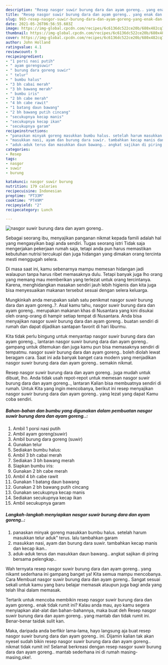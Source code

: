 ```yaml
---
description: "Resep nasgor suwir burung dara dan ayam goreng.. yang enak dan Mudah Dibuat"
title: "Resep nasgor suwir burung dara dan ayam goreng.. yang enak dan Mudah Dibuat"
slug: 993-resep-nasgor-suwir-burung-dara-dan-ayam-goreng-yang-enak-dan-mudah-dibuat
date: 2021-05-26T06:56:55.603Z
image: https://img-global.cpcdn.com/recipes/6c6136dc522ce20b/680x482cq70/nasgor-suwir-burung-dara-dan-ayam-goreng-foto-resep-utama.jpg
thumbnail: https://img-global.cpcdn.com/recipes/6c6136dc522ce20b/680x482cq70/nasgor-suwir-burung-dara-dan-ayam-goreng-foto-resep-utama.jpg
cover: https://img-global.cpcdn.com/recipes/6c6136dc522ce20b/680x482cq70/nasgor-suwir-burung-dara-dan-ayam-goreng-foto-resep-utama.jpg
author: John Holland
ratingvalue: 4.1
reviewcount: 9
recipeingredient:
- "1 porsi nasi putih"
- " ayam gorengsuwir"
- " burung dara goreng suwir"
- " telur"
- " bumbu halus"
- "3 bh cabai merah"
- "3 bh bawang merah"
- " bumbu iris"
- "2 bh cabe merah"
- "4 bh cabe rawit"
- "1 batang daun bawang"
- "2 bh bawang putih cincang"
- "secukupnya kecap manis"
- "secukupnya kecap ikan"
- "secukupnya garam"
recipeinstructions:
- "panaskan minyak goreng masukkan bumbu halus. setelah harum masukkan telur aduk&#34; terus. lalu tambahkan garam"
- "masukkan nasi, ayam dan burung dara suwir. tambahkan kecap manis dan kecap ikan.."
- "aduk-aduk terus dan masukkan daun bawang.. angkat sajikan di piring bersama pelengkap.."
categories:
- Resep
tags:
- nasgor
- suwir
- burung

katakunci: nasgor suwir burung 
nutrition: 179 calories
recipecuisine: Indonesian
preptime: "PT33M"
cooktime: "PT49M"
recipeyield: "2"
recipecategory: Lunch

---
```



![nasgor suwir burung dara dan ayam goreng..](https://img-global.cpcdn.com/recipes/6c6136dc522ce20b/680x482cq70/nasgor-suwir-burung-dara-dan-ayam-goreng-foto-resep-utama.jpg)

Sebagai seorang ibu, menyajikan panganan nikmat kepada famili adalah hal yang mengasyikan bagi anda sendiri. Tugas seorang istri Tidak saja mengerjakan pekerjaan rumah saja, tetapi anda pun harus memastikan kebutuhan nutrisi tercukupi dan juga hidangan yang dimakan orang tercinta mesti menggugah selera.

Di masa  saat ini, kamu sebenarnya mampu memesan hidangan jadi walaupun tanpa harus ribet memasaknya dulu. Tetapi banyak juga lho orang yang memang mau memberikan yang terlezat untuk orang tercintanya. Karena, menghidangkan masakan sendiri jauh lebih higienis dan kita juga bisa menyesuaikan makanan tersebut sesuai dengan selera keluarga. 



Mungkinkah anda merupakan salah satu penikmat nasgor suwir burung dara dan ayam goreng..?. Asal kamu tahu, nasgor suwir burung dara dan ayam goreng.. merupakan makanan khas di Nusantara yang kini disukai oleh orang-orang di hampir setiap tempat di Nusantara. Anda bisa menyajikan nasgor suwir burung dara dan ayam goreng.. buatan sendiri di rumah dan dapat dijadikan santapan favorit di hari liburmu.

Kita tidak perlu bingung untuk menyantap nasgor suwir burung dara dan ayam goreng.., lantaran nasgor suwir burung dara dan ayam goreng.. gampang untuk ditemukan dan juga kamu pun bisa memasaknya sendiri di tempatmu. nasgor suwir burung dara dan ayam goreng.. boleh diolah lewat beragam cara. Saat ini ada banyak banget cara modern yang menjadikan nasgor suwir burung dara dan ayam goreng.. semakin nikmat.

Resep nasgor suwir burung dara dan ayam goreng.. juga mudah untuk dibuat, lho. Anda tidak usah repot-repot untuk memesan nasgor suwir burung dara dan ayam goreng.., lantaran Kalian bisa membuatnya sendiri di rumah. Untuk Kita yang ingin mencobanya, berikut ini resep menyajikan nasgor suwir burung dara dan ayam goreng.. yang lezat yang dapat Kamu coba sendiri.

<!--inarticleads1-->

##### Bahan-bahan dan bumbu yang digunakan dalam pembuatan nasgor suwir burung dara dan ayam goreng..:

1. Ambil 1 porsi nasi putih
1. Ambil  ayam goreng(suwir)
1. Ambil  burung dara goreng (suwir)
1. Gunakan  telur
1. Sediakan  bumbu halus:
1. Ambil 3 bh cabai merah
1. Sediakan 3 bh bawang merah
1. Siapkan  bumbu iris:
1. Gunakan 2 bh cabe merah
1. Ambil 4 bh cabe rawit
1. Gunakan 1 batang daun bawang
1. Gunakan 2 bh bawang putih cincang
1. Gunakan secukupnya kecap manis
1. Sediakan secukupnya kecap ikan
1. Ambil secukupnya garam




<!--inarticleads2-->

##### Langkah-langkah menyiapkan nasgor suwir burung dara dan ayam goreng..:

1. panaskan minyak goreng masukkan bumbu halus. setelah harum masukkan telur aduk&#34; terus. lalu tambahkan garam
1. masukkan nasi, ayam dan burung dara suwir. tambahkan kecap manis dan kecap ikan..
1. aduk-aduk terus dan masukkan daun bawang.. angkat sajikan di piring bersama pelengkap..




Wah ternyata resep nasgor suwir burung dara dan ayam goreng.. yang nikamt sederhana ini gampang banget ya! Kita semua mampu mencobanya. Cara Membuat nasgor suwir burung dara dan ayam goreng.. Sangat sesuai sekali untuk kamu yang baru belajar memasak ataupun juga bagi anda yang telah lihai dalam memasak.

Tertarik untuk mencoba membikin resep nasgor suwir burung dara dan ayam goreng.. enak tidak rumit ini? Kalau anda mau, ayo kamu segera menyiapkan alat-alat dan bahan-bahannya, maka buat deh Resep nasgor suwir burung dara dan ayam goreng.. yang mantab dan tidak rumit ini. Benar-benar taidak sulit kan. 

Maka, daripada anda berfikir lama-lama, hayo langsung aja buat resep nasgor suwir burung dara dan ayam goreng.. ini. Dijamin kalian tak akan nyesel sudah bikin resep nasgor suwir burung dara dan ayam goreng.. nikmat tidak rumit ini! Selamat berkreasi dengan resep nasgor suwir burung dara dan ayam goreng.. mantab sederhana ini di rumah masing-masing,oke!.

